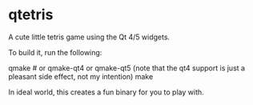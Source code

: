 qtetris
=======

A cute little tetris game using the Qt 4/5 widgets.

To build it, run the following:

  qmake     # or qmake-qt4 or qmake-qt5 (note that the qt4 support is just a pleasant side effect, not my intention)
  make

In ideal world, this creates a fun binary for you to play with.
